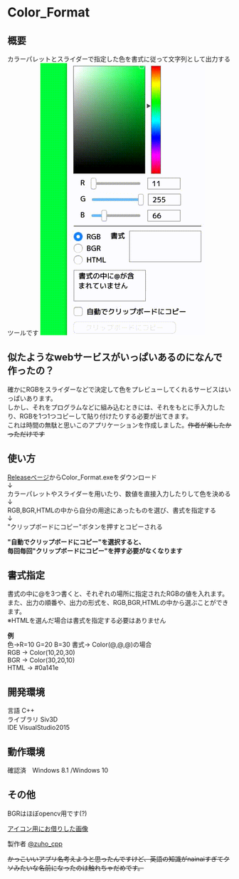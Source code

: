 Color_Format
====

## 概要
カラーパレットとスライダーで指定した色を書式に従って文字列として出力するツールです
![](https://github.com/ueken0307/Color_Format/blob/master/etc/how_to_use.gif)

## 似たようなwebサービスがいっぱいあるのになんで作ったの？
確かにRGBをスライダーなどで決定して色をプレビューしてくれるサービスはいっぱいあります。  
しかし、それをプログラムなどに組み込むときには、それをもとに手入力したり、RGBを1つ1つコピーして貼り付けたりする必要が出てきます。  
これは時間の無駄と思いこのアプリケーションを作成しました。~~作者が楽したかっただけです~~  

## 使い方
[Releaseページ](https://github.com/ueken0307/Color_Format/releases/)からColor_Format.exeをダウンロード  
↓  
カラーパレットやスライダーを用いたり、数値を直接入力したりして色を決める  
↓  
RGB,BGR,HTMLの中から自分の用途にあったものを選び、書式を指定する  
↓  
"クリップボードにコピー"ボタンを押すとコピーされる  

**"自動でクリップボードにコピー"を選択すると、**  
**毎回毎回"クリップボードにコピー"を押す必要がなくなります**  

## 書式指定
書式の中に@を3つ書くと、それぞれの場所に指定されたRGBの値を入れます。  
また、出力の順番や、出力の形式を、RGB,BGR,HTMLの中から選ぶことができます。  
※HTMLを選んだ場合は書式を指定する必要はありません  

**例**  
色→R=10 G=20 B=30 書式→ Color(@,@,@)の場合  
RGB → Color(10,20,30)  
BGR → Color(30,20,10)  
HTML → #0a141e  

## 開発環境
言語 C++  
ライブラリ Siv3D  
IDE VisualStudio2015  

## 動作環境
確認済　Windows 8.1 /Windows 10  

## その他
BGRはほぼopencv用です(?)  
  
[アイコン用にお借りした画像](http://www.ac-illust.com/main/detail.php?id=555473&word=%25E8%2589%25B2%25E7%259B%25B8%25E7%2592%25B0RGB)  
  
製作者 [@zuho_cpp](https://twitter.com/zuho_cpp)  

~~かっこいいアプリ名考えようと思ったんですけど、英語の知識がnainaiすぎてクソみたいな名前になったのは触れちゃだめです。~~  

